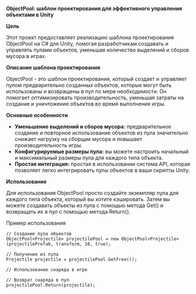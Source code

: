 **ObjectPool: шаблон проектирования для эффективного управления объектами в Unity**

**Цель**

Этот проект предоставляет реализацию шаблона проектирования ObjectPool на C# для Unity, помогая разработчикам создавать и управлять пулами объектов, уменьшая количество выделений и сборов мусора в играх.

**Описание шаблона проектирования**

ObjectPool - это шаблон проектирования, который создает и управляет пулом предварительно созданных объектов, которые могут быть использованы и возвращены в пул по мере необходимости. Он помогает оптимизировать производительность, уменьшая затраты на создание и уничтожение объектов во время выполнения игры.

**Основные особенности**

* **Уменьшение выделений и сборов мусора:** предварительное создание и повторное использование объектов из пула значительно снижает нагрузку на сборщик мусора и повышает производительность игры.
* **Конфигурируемые размеры пула:** вы можете настроить начальный и максимальный размеры пула для каждого типа объекта.
* **Простая интеграция:** простая в использовании система API, которая позволяет легко интегрировать пулы объектов в ваши скрипты Unity.

**Использование**

Для использования ObjectPool просто создайте экземпляр пула для каждого типа объекта, который вы хотите кэшировать. Затем вы можете создавать объекты из пула с помощью метода Get() и возвращать их в пул с помощью метода Return().

Пример использования

```
// Создание пула объектов
ObjectPool<Projectile> projectilePool = new ObjectPool<Projectile>(projectilePrefab, transform, 10, true);

// Получение из пула
Projectile projectile = projectilePool.GetFree(();

// Использование снаряда в игре

// Возврат снаряда в пул
projectilePool.Return(projectile);
```
